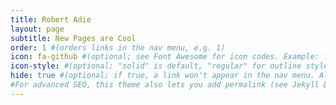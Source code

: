 ```yaml
---
title: Robert Adie
layout: page
subtitle: New Pages are Cool
order: 1 #(orders links in the nav menu, e.g. 1)
icon: fa-github #(optional; see Font Awesome for icon codes. Example: fa-github)
icon-style: #(optional; "solid" is default, "regular" for outline style icons, or "brands" for logos)
hide: true #(optional; if true, a link won't appear in the nav menu. All this does is remove the nav link; your page will still be served to anyone who has the URL.)
#For advanced SEO, this theme also lets you add permalink (see Jekyll Docs), robots (string, e.g. "noindex, nofollow"), and canonical (boolean; true is default) to any page or post.
---
```

